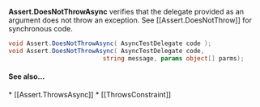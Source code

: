 <b>Assert.DoesNotThrowAsync</b> verifies that the delegate provided as an argument 
does not throw an exception. See [[Assert.DoesNotThrow]] for synchronous code.

```C#
void Assert.DoesNotThrowAsync( AsyncTestDelegate code );
void Assert.DoesNotThrowAsync( AsyncTestDelegate code, 
                          string message, params object[] parms);
```

<h4>See also...</h4>
 * [[Assert.ThrowsAsync]]
 * [[ThrowsConstraint]]

